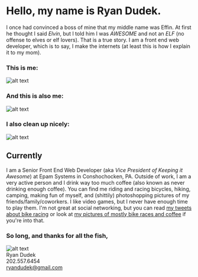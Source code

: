 # Hello, my name is Ryan Dudek.
I once had convinced a boss of mine that my middle name was Effin. At first he thought I said _Elvin_, but I told him I was _AWESOME_ and not an _ELF_ (no offense to elves or elf lovers). That is a true story. I am a front end web developer, which is to say, I make the internets (at least this is how I explain it to my mom).

### This is me:
![alt text](https://raw.githubusercontent.com/ryandudek/ryandudek.github.io/master/img/ryan_dudek.jpg "Logo Title Text 1")

### And this is also me:
![alt text](https://raw.githubusercontent.com/ryandudek/ryandudek.github.io/master/img/bandicoot-sm.jpg "Riding bikes")

### I also clean up nicely:
![alt text](https://raw.githubusercontent.com/ryandudek/ryandudek.github.io/master/img/bossman.jpg "Incredible!")

## Currently
I am a Senior Front End Web Developer (aka _Vice President of Keeping it Awesome_) at Epam Systems in Conshochocken, PA. Outside of work, I am a very active person and I drink way too much coffee (also known as never drinking enough coffee). You can find me riding and racing bicycles, hiking, camping, making fun of myself, and (shittily) photoshopping pictures of my friends/family/coworkers. I like video games, but I never have enough time to play them. I'm not great at social networking, but you can read [my tweets about bike racing](https://twitter.com/kelpiuscycling) or look at [my pictures of mostly bike races and coffee](https://instagram.com/ryaneffindudek) if you're into that.

### So long, and thanks for all the fish,
![alt text](https://raw.githubusercontent.com/ryandudek/ryandudek.github.io/master/img/mission.jpg "Mission Accomplished")  
Ryan Dudek  
202.557.6454  
ryandudek@gmail.com  